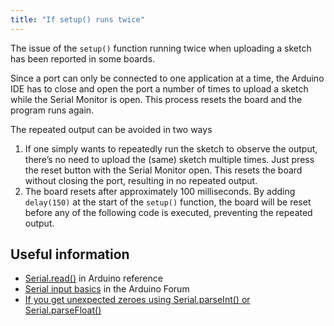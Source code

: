 ```yaml
---
title: "If setup() runs twice"
---
```


The issue of the ```setup()``` function running twice when uploading a sketch has been reported in some boards.

Since a port can only be connected to one application at a time, the Arduino IDE has to close and open the port a number of times to upload a sketch while the Serial Monitor is open. This process resets the board and the program runs again.

The repeated output can be avoided in two ways

1. If one simply wants to repeatedly run the sketch to observe the output, there’s no need to upload the (same) sketch multiple times. Just press the reset button with the Serial Monitor open. This resets the board without closing the port, resulting in no repeated output.
2. The board resets after  approximately 100 milliseconds. By adding ```delay(150)``` at the start of the ```setup()``` function, the board will be reset before any of the following code is executed, preventing the repeated output.

## Useful information

* [Serial.read()](https://www.arduino.cc/reference/en/language/functions/communication/serial/read/) in Arduino reference
* [Serial input basics](https://forum.arduino.cc/t/serial-input-basics-updated/382007) in the Arduino Forum
* [If you get unexpected zeroes using Serial.parseInt() or Serial.parseFloat()](https://support.arduino.cc/hc/en-us/articles/4407876044434-If-you-get-unexpected-zeroes-using-Serial-parseInt-or-Serial-parseFloat-)
